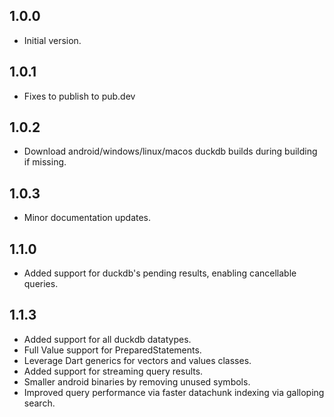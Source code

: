 ## 1.0.0

- Initial version.

## 1.0.1

- Fixes to publish to pub.dev

## 1.0.2

- Download android/windows/linux/macos duckdb builds during building if missing.

## 1.0.3

- Minor documentation updates.

## 1.1.0

- Added support for duckdb's pending results, enabling cancellable queries.

## 1.1.3

- Added support for all duckdb datatypes.
- Full Value support for PreparedStatements.
- Leverage Dart generics for vectors and values classes.
- Added support for streaming query results.
- Smaller android binaries by removing unused symbols.
- Improved query performance via faster datachunk indexing via galloping search.
